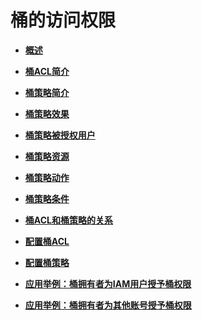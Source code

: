 # 桶的访问权限<a name="zh-cn_topic_0066036527"></a>

-   **[概述](概述.md)**  

-   **[桶ACL简介](桶ACL简介.md)**  

-   **[桶策略简介](桶策略简介.md)**  

-   **[桶策略效果](桶策略效果.md)**  

-   **[桶策略被授权用户](桶策略被授权用户.md)**  

-   **[桶策略资源](桶策略资源.md)**  

-   **[桶策略动作](桶策略动作.md)**  

-   **[桶策略条件](桶策略条件.md)**  

-   **[桶ACL和桶策略的关系](桶ACL和桶策略的关系.md)**  

-   **[配置桶ACL](配置桶ACL.md)**  

-   **[配置桶策略](配置桶策略.md)**  

-   **[应用举例：桶拥有者为IAM用户授予桶权限](应用举例-桶拥有者为IAM用户授予桶权限.md)**  

-   **[应用举例：桶拥有者为其他账号授予桶权限](应用举例-桶拥有者为其他账号授予桶权限.md)**  


